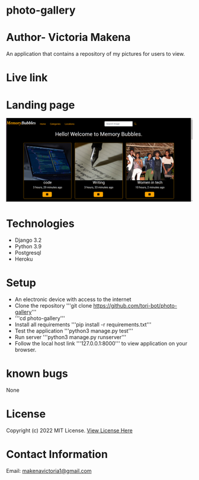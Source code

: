 # photo-gallery

# Author- Victoria Makena
An application that contains a repository of my pictures for users to view.

# Live link

# Landing page
![Memory Bubbles landing page](static/images/Screenshot_2022-05-30_11-12-33.png)
# Technologies
* Django 3.2
* Python 3.9
* Postgresql
* Heroku
# Setup
* An electronic device with access to the internet
* Clone the repository '''git clone https://github.com/tori-bot/photo-gallery'''
* '''cd photo-gallery'''
* Install all requirements '''pip install -r requirements.txt'''
* Test the application '''python3 manage.py test'''
* Run server '''python3 manage.py runserver'''
* Follow the local host link '''127.0.0.1:8000''' to view application on your browser.

# known bugs
None

# License
Copyright (c) 2022 MIT License. [View License Here](LICENSE)

# Contact Information
Email: makenavictoria1@gmail.com